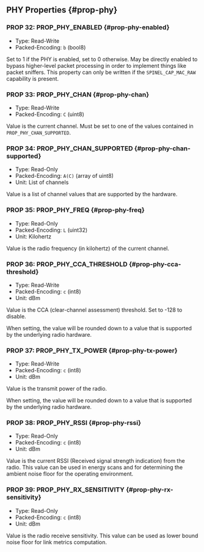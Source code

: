 ## PHY Properties {#prop-phy}

### PROP 32: PROP_PHY_ENABLED {#prop-phy-enabled}
* Type: Read-Write
* Packed-Encoding: `b` (bool8)

Set to 1 if the PHY is enabled, set to 0 otherwise. May be directly enabled to bypass higher-level packet processing in order to implement things like packet sniffers. This property can only be written if the `SPINEL_CAP_MAC_RAW` capability is present.

### PROP 33: PROP_PHY_CHAN {#prop-phy-chan}
* Type: Read-Write
* Packed-Encoding: `C` (uint8)

Value is the current channel. Must be set to one of the values contained in `PROP_PHY_CHAN_SUPPORTED`.

### PROP 34: PROP_PHY_CHAN_SUPPORTED {#prop-phy-chan-supported}
* Type: Read-Only
* Packed-Encoding: `A(C)` (array of uint8)
* Unit: List of channels

Value is a list of channel values that are supported by the hardware.

### PROP 35: PROP_PHY_FREQ {#prop-phy-freq}
* Type: Read-Only
* Packed-Encoding: `L` (uint32)
* Unit: Kilohertz

Value is the radio frequency (in kilohertz) of the current channel.

### PROP 36: PROP_PHY_CCA_THRESHOLD {#prop-phy-cca-threshold}
* Type: Read-Write
* Packed-Encoding: `c` (int8)
* Unit: dBm

Value is the CCA (clear-channel assessment) threshold. Set to
-128 to disable.

When setting, the value will be rounded down to a value that is supported by the underlying radio hardware.

### PROP 37: PROP_PHY_TX_POWER {#prop-phy-tx-power}
* Type: Read-Write
* Packed-Encoding: `c` (int8)
* Unit: dBm

Value is the transmit power of the radio.

When setting, the value will be rounded down to a value that is supported by the underlying radio hardware.

### PROP 38: PROP_PHY_RSSI {#prop-phy-rssi}
* Type: Read-Only
* Packed-Encoding: `c` (int8)
* Unit: dBm

Value is the current RSSI (Received signal strength indication) from the radio. This value can be used in energy scans and for determining the ambient noise floor for the operating environment.

### PROP 39: PROP_PHY_RX_SENSITIVITY {#prop-phy-rx-sensitivity}
* Type: Read-Only
* Packed-Encoding: `c` (int8)
* Unit: dBm

Value is the radio receive sensitivity. This value can be used as lower bound noise floor for link metrics computation.

